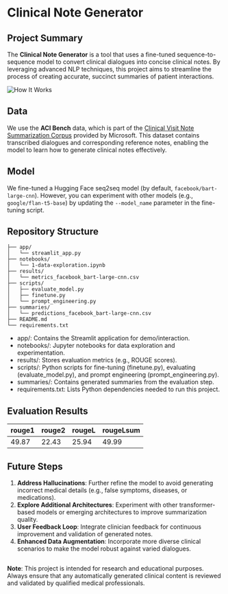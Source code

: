 # Clinical Note Generator

## Project Summary

The **Clinical Note Generator** is a tool that uses a fine-tuned sequence-to-sequence model to convert clinical dialogues into concise clinical notes. By leveraging advanced NLP techniques, this project aims to streamline the process of creating accurate, succinct summaries of patient interactions.

![How It Works](clinical-note-generator.gif)

## Data

We use the **ACI Bench** data, which is part of the [Clinical Visit Note Summarization Corpus](https://github.com/microsoft/clinical_visit_note_summarization_corpus?tab=readme-ov-file) provided by Microsoft. This dataset contains transcribed dialogues and corresponding reference notes, enabling the model to learn how to generate clinical notes effectively.

## Model

We fine-tuned a Hugging Face seq2seq model (by default, `facebook/bart-large-cnn`). However, you can experiment with other models (e.g., `google/flan-t5-base`) by updating the `--model_name` parameter in the fine-tuning script.

## Repository Structure

```plaintext
├── app/
│   └── streamlit_app.py
├── notebooks/
│   └── 1-data-exploration.ipynb
├── results/
│   └── metrics_facebook_bart-large-cnn.csv
├── scripts/
│   ├── evaluate_model.py
│   ├── finetune.py
│   └── prompt_engineering.py
├── summaries/
│   └── predictions_facebook_bart-large-cnn.csv
├── README.md
└── requirements.txt
```
- app/: Contains the Streamlit application for demo/interaction.
- notebooks/: Jupyter notebooks for data exploration and experimentation.
- results/: Stores evaluation metrics (e.g., ROUGE scores).
- scripts/: Python scripts for fine-tuning (finetune.py), evaluating (evaluate_model.py), and prompt engineering (prompt_engineering.py).
- summaries/: Contains generated summaries from the evaluation step.
- requirements.txt: Lists Python dependencies needed to run this project.

## Evaluation Results
| **rouge1** | **rouge2** | **rougeL** | **rougeLsum** |
|--------|--------|--------|-----------|
| 49.87  | 22.43  | 25.94  | 49.99     |

## Future Steps
1. **Address Hallucinations**: Further refine the model to avoid generating incorrect medical details (e.g., false symptoms, diseases, or medications).
2. **Explore Additional Architectures**: Experiment with other transformer-based models or emerging architectures to improve summarization quality.
3. **User Feedback Loop**: Integrate clinician feedback for continuous improvement and validation of generated notes.
4. **Enhanced Data Augmentation**: Incorporate more diverse clinical scenarios to make the model robust against varied dialogues.

##

**Note**: This project is intended for research and educational purposes. Always ensure that any automatically generated clinical content is reviewed and validated by qualified medical professionals.
